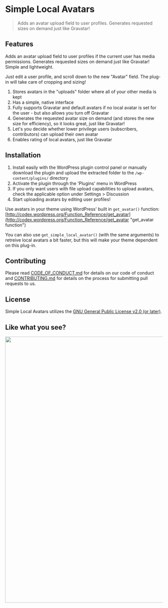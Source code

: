 # Simple Local Avatars
> Adds an avatar upload field to user profiles. Generates requested sizes on demand just like Gravatar! 

## Features

Adds an avatar upload field to user profiles if the current user has media permissions. Generates requested sizes on demand just like Gravatar! Simple and lightweight.

Just edit a user profile, and scroll down to the new "Avatar" field. The plug-in will take care of cropping and sizing!

1. Stores avatars in the "uploads" folder where all of your other media is kept
2. Has a simple, native interface
3. Fully supports Gravatar and default avatars if no local avatar is set for the user - but also allows you turn off Gravatar
4. Generates the requested avatar size on demand (and stores the new size for efficiency), so it looks great, just like Gravatar!
5. Let's you decide whether lower privilege users (subscribers, contributors) can upload their own avatar
6. Enables rating of local avatars, just like Gravatar

## Installation

1. Install easily with the WordPress plugin control panel or manually download the plugin and upload the extracted folder to the `/wp-content/plugins/` directory
2. Activate the plugin through the 'Plugins' menu in WordPress
3. If you only want users with file upload capabilities to upload avatars, check the applicable option under Settings > Discussion
4. Start uploading avatars by editing user profiles!

Use avatars in your theme using WordPress' built in `get_avatar()` function: [http://codex.wordpress.org/Function_Reference/get_avatar](http://codex.wordpress.org/Function_Reference/get_avatar "get_avatar function")

You can also use `get_simple_local_avatar()` (with the same arguments) to retreive local avatars a bit faster, but this will make your theme dependent on this plug-in.

## Contributing

Please read [CODE_OF_CONDUCT.md](https://github.com/10up/simple-local-avatars/blob/develop/CODE_OF_CONDUCT.md) for details on our code of conduct and [CONTRIBUTING.md](https://github.com/10up/simple-local-avatars/blob/develop/CONTRIBUTING.md) for details on the process for submitting pull requests to us.

## License

Simple Local Avatars utilizes the [GNU General Public License v2.0 (or later)](https://github.com/10up/simple-local-avatars/blob/develop/LICENSE.md).

## Like what you see?

<p align="center">
<a href="http://10up.com/contact/"><img src="https://10updotcom-wpengine.s3.amazonaws.com/uploads/2016/10/10up-Github-Banner.png" width="850"></a>
</p>
